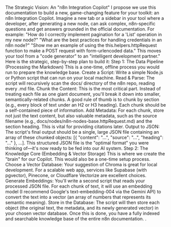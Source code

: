 The Strategic Vision: An "n8n Integration Copilot"
I propose we use this documentation to build a new, game-changing feature for your toolkit: an n8n Integration Copilot.
Imagine a new tab or a sidebar in your tool where a developer, after generating a new node, can ask complex, n8n-specific questions and get answers grounded in the official documentation. For example:
"How do I correctly implement pagination for a 'List' operation in my new node?"
"What are the best practices for handling credentials in an n8n node?"
"Show me an example of using the this.helpers.httpRequest function to make a POST request with form-urlencoded data."
This moves your tool from a "code generator" to an "intelligent development partner." Here is the strategic, step-by-step plan to build it:
Step 1: The Data Pipeline (Processing the Markdown)
This is a one-time, offline process you would run to prepare the knowledge base.
Create a Script: Write a simple Node.js or Python script that can run on your local machine.
Read & Parse: The script will recursively scan the docs/ directory of the n8n repo, reading every .md file.
Chunk the Content: This is the most critical part. Instead of treating each file as one giant document, you'll break it down into smaller, semantically-related chunks. A good rule of thumb is to chunk by section (e.g., every block of text under an H2 or H3 heading). Each chunk should be a self-contained piece of information.
Add Metadata: For each chunk, store not just the text content, but also valuable metadata, such as the source filename (e.g., docs/nodes/n8n-nodes-base.httpRequest.md) and the section heading. This is vital for providing citations later.
Output to JSON: The script's final output should be a single, large JSON file containing an array of these chunked objects: [{ "content": "...", "source": "...", "heading": "..." }, ...].
This structured JSON file is the "optimal format" you were thinking of—it's now ready to be fed into our AI system.
Step 2: The Knowledge Core (Embedding & Vector Storage)
This is where we create the "brain" for our Copilot. This would also be a one-time setup process.
Choose a Vector Database: Your suggestion of Chroma is great for local development. For a scalable web app, services like Supabase (with pgvector), Pinecone, or Cloudflare Vectorize are excellent choices.
Generate Embeddings: You'll write a second script that reads your processed JSON file. For each chunk of text, it will use an embedding model (I recommend Google's text-embedding-004 via the Gemini API) to convert the text into a vector (an array of numbers that represents its semantic meaning).
Store in the Database: The script will then store each object (the original text, the metadata, and its newly generated vector) in your chosen vector database.
Once this is done, you have a fully indexed and searchable knowledge base of the entire n8n documentation.
.